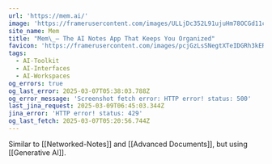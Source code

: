 ```yaml
---
url: 'https://mem.ai/'
image: 'https://framerusercontent.com/images/ULLjDc352L91ujuHm78OCGd11c.png'
site_name: Mem
title: "Mem\_– The AI Notes App That Keeps You Organized"
favicon: 'https://framerusercontent.com/images/pcjGzLsSNegtXTeIDGRh3kERV4Y.png'
tags:
  - AI-Toolkit
  - AI-Interfaces
  - AI-Workspaces
og_errors: true
og_last_error: 2025-03-07T05:38:03.788Z
og_error_message: 'Screenshot fetch error: HTTP error! status: 500'
last_jina_request: 2025-03-09T06:45:03.344Z
jina_error: 'HTTP error! status: 429'
og_last_fetch: 2025-03-07T05:20:56.744Z
---
```

Similar to [[Networked-Notes]] and [[Advanced Documents]], but using [[Generative AI]].  
